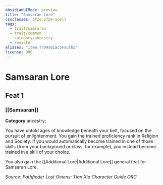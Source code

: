 ```yaml
---
obsidianUIMode: preview
title: "Samsaran Lore"
cssclasses: pf2e,pf2e-spell
tags:
  - trait/samsaran
  - trait/common
  - category/ancestry
  - remaster
aliases: "Item.TrO456iac5FsuThZ"
license: ORC
---
```

# Samsaran Lore
## Feat 1
### [[Samsaran]]

**Category** ancestry; 




You have untold ages of knowledge beneath your belt, focused on the pursuit of enlightenment. You gain the trained proficiency rank in Religion and Society. If you would automatically become trained in one of those skills (from your background or class, for example), you instead become trained in a skill of your choice.

You also gain the [[Additional Lore|Additional Lore]] general feat for Samsaran Lore.

*Source: Pathfinder Lost Omens: Tian Xia Character Guide*
*ORC*